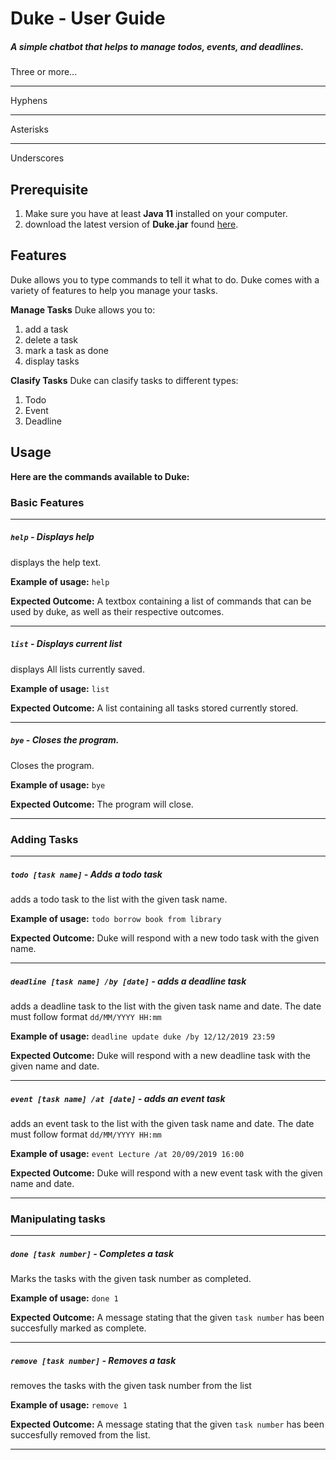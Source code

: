# Duke - User Guide
##### A simple chatbot that helps to manage todos, events, and deadlines.


Three or more...

---

Hyphens

***

Asterisks

___

Underscores

## Prerequisite
1. Make sure you have at least **Java  11** installed on your computer.
2. download the latest version of **Duke.jar** found [here](https://github.com/austinsantoso/duke/releases).

## Features
Duke allows you to type commands to tell it what to do.
Duke comes with a variety of features to help you manage your tasks.

**Manage Tasks**
Duke allows you to:
1. add a task
2. delete a task
3. mark a task as done
4. display tasks

**Clasify Tasks**
Duke can clasify tasks to different types:
1. Todo
2. Event
3. Deadline

## Usage
**Here are the commands available to Duke:**

### Basic Features
***
##### `help` - Displays help
displays the help text.

**Example of usage:**
`help`

**Expected Outcome:**
A textbox containing a list of commands that can be used by duke, as well as their respective outcomes.
***
##### `list` - Displays current list
displays All lists currently saved.

**Example of usage:**
`list`

**Expected Outcome:**
A list containing all tasks stored currently stored.
***
##### `bye` - Closes the program.
Closes the program.

**Example of usage:**
`bye`

**Expected Outcome:**
The program will close.
***

### Adding Tasks
***
##### `todo [task name]` - Adds a todo task
adds a todo task to the list with the given task name.

**Example of usage:**
`todo borrow book from library` 

**Expected Outcome:**
Duke will respond with a new todo task with the given name.
***
##### `deadline [task name] /by [date]` - adds a deadline task
adds a deadline task to the list with the given task name and date.
The date must follow format `dd/MM/YYYY HH:mm`

**Example of usage:**
`deadline update duke /by 12/12/2019 23:59` 

**Expected Outcome:**
Duke will respond with a new deadline task with the given name and date.
***
##### `event [task name] /at [date]` - adds an event task
adds an event task to the list with the given task name and date.
The date must follow format `dd/MM/YYYY HH:mm`

**Example of usage:**
`event Lecture /at 20/09/2019 16:00` 

**Expected Outcome:**
Duke will respond with a new event task with the given name and date.
***
### Manipulating tasks
***
##### `done [task number]` - Completes a task
Marks the tasks with the given task number as completed.

**Example of usage:**
`done 1` 

**Expected Outcome:**
A message stating that the given `task number` has been succesfully marked as complete.    
***
##### `remove [task number]` - Removes a task
removes the tasks with the given task number from the list

**Example of usage:**
`remove 1` 

**Expected Outcome:**
A message stating that the given `task number` has been succesfully removed from the list.
***
